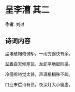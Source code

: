 # 呈李漕  其二

**作者**: 刘过

## 诗词内容

尘埃破帽倦骑馿，一雨穷途快有余。

盆盎自天倾屋瓦，龙蛇平地起阶渠。

冷侵𫄨绤觉太甚，声满梧桐殊不疏。

口业未偿诗有债，夜深灯大小窗虚。

